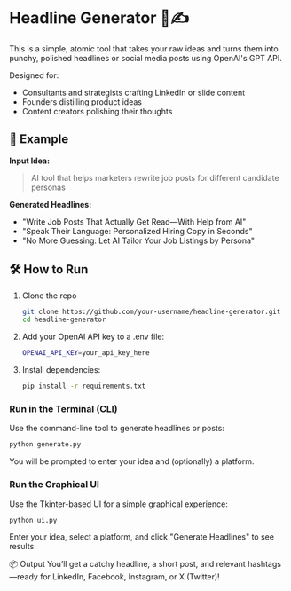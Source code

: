 # Headline Generator 🧠✍️

This is a simple, atomic tool that takes your raw ideas and turns them into punchy, polished headlines or social media posts using OpenAI's GPT API.

Designed for:
- Consultants and strategists crafting LinkedIn or slide content
- Founders distilling product ideas
- Content creators polishing their thoughts

## 🚀 Example

**Input Idea:**
> AI tool that helps marketers rewrite job posts for different candidate personas

**Generated Headlines:**
- "Write Job Posts That Actually Get Read—With Help from AI"
- "Speak Their Language: Personalized Hiring Copy in Seconds"
- "No More Guessing: Let AI Tailor Your Job Listings by Persona"

## 🛠️ How to Run

1. Clone the repo  
   ```bash
   git clone https://github.com/your-username/headline-generator.git
   cd headline-generator
   ```
2. Add your OpenAI API key to a .env file:
   ```bash
   OPENAI_API_KEY=your_api_key_here
   ```
3. Install dependencies:
   ```bash
   pip install -r requirements.txt
   ```

### Run in the Terminal (CLI)

Use the command-line tool to generate headlines or posts:
```bash
python generate.py
```
You will be prompted to enter your idea and (optionally) a platform.

### Run the Graphical UI

Use the Tkinter-based UI for a simple graphical experience:
```bash
python ui.py
```
Enter your idea, select a platform, and click "Generate Headlines" to see results.

📦 Output
You’ll get a catchy headline, a short post, and relevant hashtags—ready for LinkedIn, Facebook, Instagram, or X (Twitter)!
